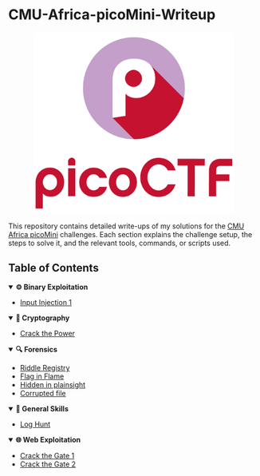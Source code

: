 # CMU-Africa-picoMini-Writeup
<p align="center">
  <img src="https://github.com/Greenest-Guy/CMU-Africa-picoMini-Writeup/blob/main/images/picoCTF_logo.png?raw=true" alt="picoCTF logo" width="400" />
</p>

This repository contains detailed write-ups of my solutions for the [CMU Africa picoMini](https://play.picoctf.org/practice?originalEvent=77&page=1) challenges. Each section explains the challenge setup, the steps to solve it, and the relevant tools, commands, or scripts used.

## Table of Contents
<details open>
  <summary><b>⚙️ Binary Exploitation</b></summary>

  - [Input Injection 1](https://github.com/Greenest-Guy/CMU-Africa-picoMini-Writeup/blob/main/challenges/binary_exploitation/input_injection_1.md)
</details>

<details open>
  <summary><b>🔐 Cryptography</b></summary>

  - [Crack the Power](https://github.com/Greenest-Guy/CMU-Africa-picoMini-Writeup/blob/main/challenges/cryptography/crack_the_power.md)
</details>

<details open>
  <summary><b>🔍 Forensics</b></summary>

  - [Riddle Registry](https://github.com/Greenest-Guy/CMU-Africa-picoMini-Writeup/blob/main/challenges/forensics/riddle_registry.md)
  - [Flag in Flame](https://github.com/Greenest-Guy/CMU-Africa-picoMini-Writeup/blob/main/challenges/forensics/flag_in_flame.md)
  - [Hidden in plainsight](https://github.com/Greenest-Guy/CMU-Africa-picoMini-Writeup/blob/main/challenges/forensics/hidden_in_plainsight.md)
  - [Corrupted file](https://github.com/Greenest-Guy/CMU-Africa-picoMini-Writeup/blob/main/challenges/forensics/corrupted_file.md)
</details>

<details open>
  <summary><b>🧠 General Skills</b></summary>

  - [Log Hunt](https://github.com/Greenest-Guy/CMU-Africa-picoMini-Writeup/blob/main/challenges/general_skills/log_hunt.md)
</details>

<details open>
  <summary><b>🌐 Web Exploitation</b></summary>

  - [Crack the Gate 1](https://github.com/Greenest-Guy/CMU-Africa-picoMini-Writeup/blob/main/challenges/web_exploitation/crack_the_gate_1.md)
  - [Crack the Gate 2](https://github.com/Greenest-Guy/CMU-Africa-picoMini-Writeup/blob/main/challenges/web_exploitation/crack_the_gate_2.md)
</details>
